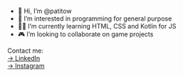 - 👋 Hi, I’m @patitow
- 👀 I’m interested in programming for general purpose
- 👨‍💻 I’m currently learning HTML, CSS and Kotlin for JS
- 🎮 I’m looking to collaborate on game projects

Contact me:<br>
<a href="https://www.linkedin.com/in/patitow/">→ LinkedIn</a> <br>
<a href="https://www.instagram.com/pa_ti_tow/">→ Instagram</a> <br>
